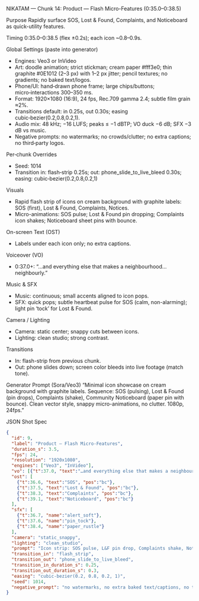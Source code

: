 NIKATAM — Chunk 14: Product — Flash Micro-Features (0:35.0–0:38.5)

Purpose
Rapidly surface SOS, Lost & Found, Complaints, and Noticeboard as quick-utility features.

Timing
0:35.0–0:38.5 (flex ±0.2s); each icon ~0.8–0.9s.

Global Settings (paste into generator)
- Engines: Veo3 or InVideo
- Art: doodle animation; strict stickman; cream paper #fff3e0; thin graphite #0E1012 (2–3 px) with 1–2 px jitter; pencil textures; no gradients; no baked text/logos.
- Phone/UI: hand‑drawn phone frame; large chips/buttons; micro‑interactions 300–350 ms.
- Format: 1920×1080 (16:9), 24 fps, Rec.709 gamma 2.4; subtle film grain ≈2%.
- Transitions default: in 0.25s, out 0.30s; easing cubic‑bezier(0.2,0.8,0.2,1).
- Audio mix: 48 kHz; −16 LUFS; peaks ≤ −1 dBTP; VO duck −6 dB; SFX −3 dB vs music.
- Negative prompts: no watermarks; no crowds/clutter; no extra captions; no third‑party logos.

Per‑chunk Overrides
- Seed: 1014
- Transition in: flash‑strip 0.25s; out: phone_slide_to_live_bleed 0.30s; easing: cubic‑bezier(0.2,0.8,0.2,1)

Visuals
- Rapid flash strip of icons on cream background with graphite labels: SOS (first), Lost & Found, Complaints, Notices.
- Micro-animations: SOS pulse; Lost & Found pin dropping; Complaints icon shakes; Noticeboard sheet pins with bounce.

On-screen Text (OST)
- Labels under each icon only; no extra captions.

Voiceover (VO)
- 0:37.0+: “…and everything else that makes a neighbourhood… neighbourly.”

Music & SFX
- Music: continuous; small accents aligned to icon pops.
- SFX: quick pops; subtle heartbeat pulse for SOS (calm, non-alarming); light pin ‘tock’ for Lost & Found.

Camera / Lighting
- Camera: static center; snappy cuts between icons.
- Lighting: clean studio; strong contrast.

Transitions
- In: flash-strip from previous chunk.
- Out: phone slides down; screen color bleeds into live footage (match tone).

Generator Prompt (Sora/Veo3)
“Minimal icon showcase on cream background with graphite labels. Sequence: SOS (pulsing), Lost & Found (pin drops), Complaints (shake), Community Noticeboard (paper pin with bounce). Clean vector style, snappy micro-animations, no clutter. 1080p, 24fps.”

JSON Shot Spec
```json
{
  "id": 9,
  "label": "Product — Flash Micro-Features",
  "duration_s": 3.5,
  "fps": 24,
  "resolution": "1920x1080",
  "engines": ["Veo3", "InVideo"],
  "vo": [{"t":37.0, "text":"…and everything else that makes a neighbourhood… neighbourly."}],
  "ost": [
    {"t":36.6, "text":"SOS", "pos":"bc"},
    {"t":37.5, "text":"Lost & Found", "pos":"bc"},
    {"t":38.3, "text":"Complaints", "pos":"bc"},
    {"t":39.1, "text":"Noticeboard", "pos":"bc"}
  ],
  "sfx": [
    {"t":36.7, "name":"alert_soft"},
    {"t":37.6, "name":"pin_tock"},
    {"t":38.4, "name":"paper_rustle"}
  ],
  "camera": "static_snappy",
  "lighting": "clean_studio",
  "prompt": "Icon strip: SOS pulse, L&F pin drop, Complaints shake, Noticeboard pin; clean minimal.",
  "transition_in": "flash_strip",
  "transition_out": "phone_slide_to_live_bleed",
  "transition_in_duration_s": 0.25,
  "transition_out_duration_s": 0.3,
  "easing": "cubic-bezier(0.2, 0.8, 0.2, 1)",
  "seed": 1014,
  "negative_prompt": "no watermarks, no extra baked text/captions, no third-party logos, no crowds, minimal background"
}
```


